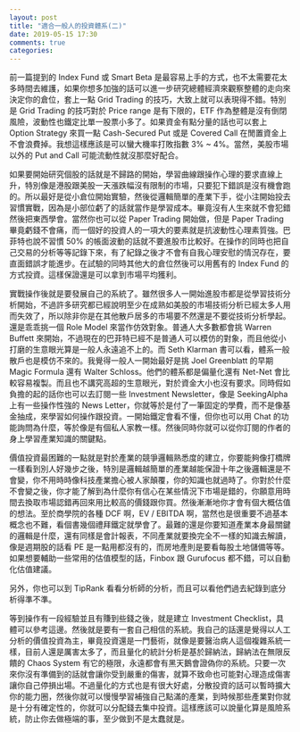 ```yaml
---
layout: post
title: "適合一般人的投資體系(二)"
date: 2019-05-15 17:30
comments: true
categories: 
---
```

前一篇提到的 Index Fund 或 Smart Beta 是最容易上手的方式，也不太需要花太多時間去維護，如果你想多加強的話可以進一步研究總體經濟來觀察整體的走向來決定你的倉位，套上一點 Grid Trading 的技巧，大致上就可以表現得不錯。特別是 Grid Trading 的技巧對於 Price range 是有下限的，ETF 作為整體是沒有倒閉風險，波動性也鐵定比單一股票小多了。如果資金有點分量的話也可以套上 Option Strategy 來買一點 Cash-Secured Put 或是 Covered Call 在閒置資金上不會浪費掉。我想這樣應該是可以蠻大機率打敗指數 3% ~ 4%。當然，美股市場以外的 Put and Call 可能流動性就沒那麼好配合。

如果要開始研究個股的話就是不歸路的開始，學習曲線跟操作心理的要求直線上升，特別像是港股跟美股一天漲跌幅沒有限制的市場，只要犯下錯誤是沒有機會跑的。所以最好是從小倉位開始實驗，然後從邏輯簡單的產業下手，從小注開始投去習慣實戰，因為是小部位虧了的話就當作是學習成本。畢竟沒有人生來就不會犯錯然後把東西學會。當然你也可以從 Paper Trading 開始做，但是 Paper Trading 畢竟虧錢不會痛，而一個好的投資人的一項大的要素就是抗波動性心理素質強。巴菲特也說不習慣 50% 的帳面波動的話就不要進股市比較好。在操作的同時也把自己交易的分析等等記錄下來，有了紀錄之後才不會有自我心理安慰的情況存在，要直面錯誤才能進步。在試驗的同時其他大的倉位然後可以用舊有的 Index Fund 的方式投資。這樣保證還是可以拿到市場平均獲利。

實戰操作後就是要發展自己的系統了。雖然很多人一開始進股市都是從學習技術分析開始，不過許多研究都已經說明至少在成熟如美股的市場技術分析已經太多人用而失效了，所以除非你是在其他散戶居多的市場要不然還是不要從技術分析學起。還是乖乖挑一個 Role Model 來當作仿效對象。普通人大多數都會挑 Warren Buffett 來開始，不過現在的巴菲特已經不是普通人可以模仿的對象，而且他從小打磨的生意眼光算是一般人永遠追不上的。而 Seth Klarman 書可以看，體系一般散戶也是模仿不來的。我覺得一般人一開始最好是挑 Joel Greenblatt 的早期 Magic Formula 還有 Walter Schloss。他們的體系都是偏量化還有 Net-Net 會比較容易複製。而且也不講究高超的生意眼光，對於資金大小也沒有要求。同時假如負擔的起的話你也可以去訂閱一些 Investment Newsletter，像是 SeekingAlpha 上有一些操作性強的 News Letter，你就等於是付了一筆固定的學費，而不是像基金抽成，來學習如何操作跟投資。一開始鐵定會看不懂，但你也可以用 Chat 的功能詢問為什麼，等於像是有個私人家教一樣。然後同時你就可以從你訂閱的作者的身上學習產業知識的關鍵點。

價值投資最困難的一點就是對於產業的競爭邏輯熟悉度的建立，你要能夠像打橋牌一樣看到別人好幾步之後，特別是邏輯越簡單的產業越能保證十年之後邏輯還是不會變，你不用時時像科技產業擔心被人家顛覆，你的知識也就過時了。你對於什麼不會變之後，你才能了解到為什麼你有信心在某些情況下市場是錯的，你願意用時間去換取市場認錯再回來用比較高的價錢跟你買。然後漸漸地你才會有個大概估值的想法。至於商學院的各種 DCF 啊，EV / EBITDA 啊，當然也是很重要不過基本概念也不難，看個書幾個禮拜鐵定就學會了。最難的還是你要知道產業本身最關鍵的邏輯是什麼，還有同樣是會計報表，不同產業就要換完全不一樣的知識去解讀，像是週期股的話看 PE 是一點用都沒有的，而房地產則是要看每股土地儲備等等。如果想要輔助一些常用的估值模型的話，Finbox 跟 Gurufocus 都不錯，可以自動化估值建議。

另外，你也可以到 TipRank 看看分析師的分析，而且可以看他們過去紀錄到底分析得準不準。

等到操作有一段經驗並且有賺到些錢之後，就是建立 Investment Checklist，具體可以參考這邊。然後就是要有一套自己相信的系統。我自己的話還是覺得以人工分析的價值投資為主，畢竟投資還是一門藝術，就像是要醫治病人這個複雜系統一樣，目前人還是厲害太多了，而且量化的統計分析是基於歸納法，歸納法在無限反饋的 Chaos System 有它的極限，永遠都會有黑天鵝會證偽你的系統。只要一次來你沒有準備到的話就會讓你受到嚴重的傷害，就算不致命也可能對心理造成傷害讓你自己停損出場。不過量化的方式也是有很大好處，分散投資的話可以暫時擴大你的能力圈，然後你就可以慢慢學習補強自己點滿的產業，到時候那些產業對你就是十分有確定性的，你就可以分配錢去集中投資。這樣應該可以說量化算是風險系統，防止你去做極端的事，至少做到不是太蠢就是。
